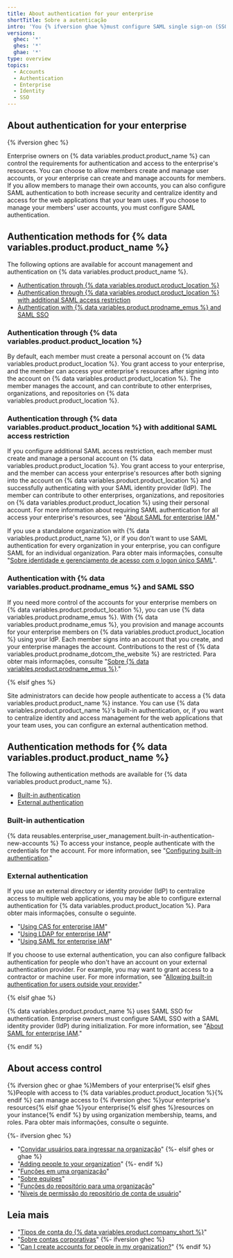```yaml
---
title: About authentication for your enterprise
shortTitle: Sobre a autenticação
intro: 'You {% ifversion ghae %}must configure SAML single sign-on (SSO) so people can{% else %}can choose how people{% endif %} authenticate to access {% ifversion ghec %}your enterprise''s resources on {% data variables.product.product_name %}{% elsif ghes %}{% data variables.product.product_location %}{% elsif ghae %}your enterprise on {% data variables.product.product_name %}{% endif %}.'
versions:
  ghec: '*'
  ghes: '*'
  ghae: '*'
type: overview
topics:
  - Accounts
  - Authentication
  - Enterprise
  - Identity
  - SSO
---
```


## About authentication for your enterprise

{% ifversion ghec %}

Enterprise owners on {% data variables.product.product_name %} can control the requirements for authentication and access to the enterprise's resources. You can choose to allow members create and manage user accounts, or your enterprise can create and manage accounts for members. If you allow members to manage their own accounts, you can also configure SAML authentication to both increase security and centralize identity and access for the web applications that your team uses. If you choose to manage your members' user accounts, you must configure SAML authentication.

## Authentication methods for {% data variables.product.product_name %}

The following options are available for account management and authentication on {% data variables.product.product_name %}.

- [Authentication through {% data variables.product.product_location %}](#authentication-through-githubcom)
- [Authentication through {% data variables.product.product_location %} with additional SAML access restriction](#authentication-through-githubcom-with-additional-saml-access-restriction)
- [Authentication with {% data variables.product.prodname_emus %} and SAML SSO](#authentication-with-enterprise-managed-users-and-saml-sso)

### Authentication through {% data variables.product.product_location %}

By default, each member must create a personal account on {% data variables.product.product_location %}. You grant access to your enterprise, and the member can access your enterprise's resources after signing into the account on {% data variables.product.product_location %}. The member manages the account, and can contribute to other enterprises, organizations, and repositories on {% data variables.product.product_location %}.

### Authentication through {% data variables.product.product_location %} with additional SAML access restriction

If you configure additional SAML access restriction, each member must create and manage a personal account on {% data variables.product.product_location %}. You grant access to your enterprise, and the member can access your enterprise's resources after both signing into the account on {% data variables.product.product_location %} and successfully authenticating with your SAML identity provider (IdP). The member can contribute to other enterprises, organizations, and repositories on {% data variables.product.product_location %} using their personal account. For more information about requiring SAML authentication for all access your enterprise's resources, see "[About SAML for enterprise IAM](/admin/identity-and-access-management/using-saml-for-enterprise-iam/about-saml-for-enterprise-iam)."

If you use a standalone organization with {% data variables.product.product_name %}, or if you don't want to use SAML authentication for every organization in your enterprise, you can configure SAML for an individual organization. Para obter mais informações, consulte "[Sobre identidade e gerenciamento de acesso com o logon único SAML](/organizations/managing-saml-single-sign-on-for-your-organization/about-identity-and-access-management-with-saml-single-sign-on)".

### Authentication with {% data variables.product.prodname_emus %} and SAML SSO

If you need more control of the accounts for your enterprise members on {% data variables.product.product_location %}, you can use {% data variables.product.prodname_emus %}. With {% data variables.product.prodname_emus %}, you provision and manage accounts for your enterprise members on {% data variables.product.product_location %} using your IdP. Each member signs into an account that you create, and your enterprise manages the account. Contributions to the rest of {% data variables.product.prodname_dotcom_the_website %} are restricted. Para obter mais informações, consulte "[Sobre {% data variables.product.prodname_emus %}](/admin/identity-and-access-management/using-enterprise-managed-users-and-saml-for-iam/about-enterprise-managed-users)."

{% elsif ghes %}

Site administrators can decide how people authenticate to access a {% data variables.product.product_name %} instance. You can use {% data variables.product.product_name %}'s built-in authentication, or, if you want to centralize identity and access management for the web applications that your team uses, you can configure an external authentication method.

## Authentication methods for {% data variables.product.product_name %}

The following authentication methods are available for {% data variables.product.product_name %}.

- [Built-in authentication](#built-in-authentication)
- [External authentication](#external-authentication)

### Built-in authentication

{% data reusables.enterprise_user_management.built-in-authentication-new-accounts %} To access your instance, people authenticate with the credentials for the account. For more information, see "[Configuring built-in authentication](/admin/identity-and-access-management/using-built-in-authentication/configuring-built-in-authentication)."

### External authentication

If you use an external directory or identity provider (IdP) to centralize access to multiple web applications, you may be able to configure external authentication for {% data variables.product.product_location %}. Para obter mais informações, consulte o seguinte.

- "[Using CAS for enterprise IAM](/admin/identity-and-access-management/using-cas-for-enterprise-iam)"
- "[Using LDAP for enterprise IAM](/admin/identity-and-access-management/using-ldap-for-enterprise-iam)"
- "[Using SAML for enterprise IAM](/admin/identity-and-access-management/using-saml-for-enterprise-iam)"

If you choose to use external authentication, you can also configure fallback authentication for people who don't have an account on your external authentication provider. For example, you may want to grant access to a contractor or machine user. For more information, see "[Allowing built-in authentication for users outside your provider](/admin/identity-and-access-management/managing-iam-for-your-enterprise/allowing-built-in-authentication-for-users-outside-your-provider)."

{% elsif ghae %}

{% data variables.product.product_name %} uses SAML SSO for authentication. Enterprise owners must configure SAML SSO with a SAML identity provider (IdP) during initialization. For more information, see "[About SAML for enterprise IAM](/admin/identity-and-access-management/using-saml-for-enterprise-iam/about-saml-for-enterprise-iam)."

{% endif %}

## About access control

{% ifversion ghec or ghae %}Members of your enterprise{% elsif ghes %}People with access to {% data variables.product.product_location %}{% endif %} can manage access to {% ifversion ghec %}your enterprise's resources{% elsif ghae %}your enterprise{% elsif ghes %}resources on your instance{% endif %} by using organization membership, teams, and roles. Para obter mais informações, consulte o seguinte.

{%- ifversion ghec %}
- "[Convidar usuários para ingressar na organização](/organizations/managing-membership-in-your-organization/inviting-users-to-join-your-organization)"
{%- elsif ghes or ghae %}
- "[Adding people to your organization](/organizations/managing-membership-in-your-organization/adding-people-to-your-organization)"
{%- endif %}
- "[Funções em uma organização](/organizations/managing-peoples-access-to-your-organization-with-roles/roles-in-an-organization)"
- "[Sobre equipes](/organizations/organizing-members-into-teams/about-teams)"
- "[Funções do repositório para uma organização](/organizations/managing-access-to-your-organizations-repositories/repository-roles-for-an-organization)"
- "[Níveis de permissão do repositório de conta de usuário](/account-and-profile/setting-up-and-managing-your-github-user-account/managing-user-account-settings/permission-levels-for-a-user-account-repository)"

## Leia mais

- "[Tipos de conta do {% data variables.product.company_short %}](/get-started/learning-about-github/types-of-github-accounts)"
- "[Sobre contas corporativas](/admin/overview/about-enterprise-accounts)"
{%- ifversion ghec %}
- "[Can I create accounts for people in my organization?](/organizations/managing-membership-in-your-organization/can-i-create-accounts-for-people-in-my-organization)"
{% endif %}
